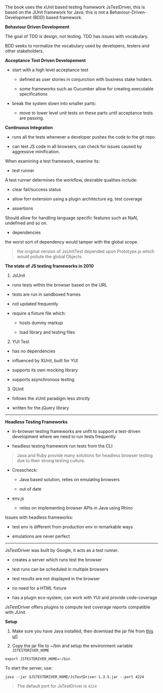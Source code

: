 The book uses the xUnit based testing framework JsTestDriver, this is based on the JUnit framework for Java, this is not a Behaviour-Driven-Development (BDD) based framework.

**Behaviour Driven Development**

The goal of TDD is design, not testing. TDD has issues with vocabulary.

BDD seeks to normalize the vocabulary used by developers, testers and other stakeholders.

**Acceptance Test Driven Developement**

 + start with a high level acceptance test

    * defined as user stories in conjunction with business stake holders.

    * some frameworks such as Cucumber allow for creating executable specifications

  + break the system down into smaller parts:

    * move to lower level unit tests on these parts until acceptance tests are passing.

**Continuous Integration**

  + runs all the tests whenever a developer pushes the code to the git repo.

  + can test JS code in all browsers, can check for issues caused by aggressive minification.

When examining a test framework, examine its:

+ test runner

A test runner determines the workflow, desirable qualities include:

  * clear fail/success status

  * allow forr extension using a plugin architecture eg. test coverage

+ assertions

Should allow for handling language specific features such as NaN, undefined and so on.

+ dependencies

the worst sort of dependency would tamper with the global scope.

> the original version of JsUnitTest depended upon Prototype.js which would pollute the global Objects

**The state of JS testing frameworks in 2010**

1. JsUnit

  + runs tests within the browser based on the URL

  + tests are run in sandboxed frames

  + not updated frequently

  + require a fixture file which:

    * hosts dummy markup

    * load library and testing files

2. YUI Test

  + has no dependencies

  + influenced by XUnit, built for YUI

  + supports its own mocking library

  + supports asynchronous testing

3. QUnit

  + follows the xUnit paradigm less strictly

  + written for the jQuery library


---

**Headless Testing Frameworks**

  + In-browser testing frameworks are unfit to support a test-driven development where we need to run tests frequently

  + headless testing framework run tests from the CLI

> Java and Ruby provide many solutions for headless browser testing due to their strong testing culture.

+ Crosscheck:

  * Java based solution, relies on emulating browsers

  * out of date

+ env.js

  * relies on implementing browser APIs in Java using Rhino

Issues with headless frameworks:

  + test env is different from production env in remarkable ways

  + emulations are never perfect

---

JsTestDriver was built by Google, it acts as a test runner.

  +  creates a server which runs test the browser

  + test runs can be scheduled in multiple browsers

  + test results are not displayed in the browser

  + no need for a HTML fixture

  + has a plugin eco-system, can work with YUI and provide code-coverage

JsTestDriver offers plugins to compute test coverage reports compatible with JUnit.

**Setup**

1. Make sure you have Java installed, then download the jar file from [this url](http://code.google.com/p/js-test-driver/downloads/list)

2. Copy the jar file to ~/bin and setup the environment variable `JSTESTDRIVER_HOME`

```
export JSTESTDRIVER_HOME=~/bin
```

To start the server, use:

```
java --jar $JSTESTDRIVER_HOME/JsTestDriver-1.3.5.jar --port 4224
```

> The default port for JsTestDriver is `4224`
